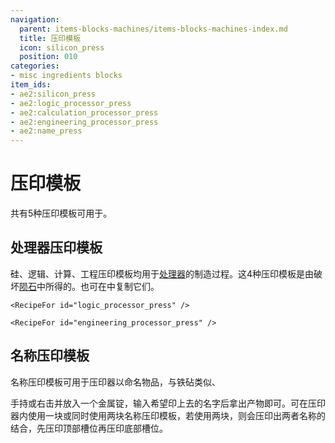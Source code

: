 ```yaml
---
navigation:
  parent: items-blocks-machines/items-blocks-machines-index.md
  title: 压印模板
  icon: silicon_press
  position: 010
categories:
- misc ingredients blocks
item_ids:
- ae2:silicon_press
- ae2:logic_processor_press
- ae2:calculation_processor_press
- ae2:engineering_processor_press
- ae2:name_press
---
```


# 压印模板

共有5种压印模板可用于<ItemLink id="inscriber" />。

<Row>
  <ItemImage id="silicon_press" scale="4" />

  <ItemImage id="logic_processor_press" scale="4" />

  <ItemImage id="calculation_processor_press" scale="4" />

  <ItemImage id="engineering_processor_press" scale="4" />
</Row>

<ItemImage id="name_press" scale="4" />

## 处理器压印模板

硅、逻辑、计算、工程压印模板均用于[处理器](processors.md)的制造过程。这4种压印模板是由破坏[陨石](../ae2-mechanics/meteorites.md)中<ItemLink id="mysterious_cube" />所得的。也可在<ItemLink id="inscriber" />中复制它们。

<Column>
  <Row>
    <RecipeFor id="silicon_press" />

    <RecipeFor id="logic_processor_press" />
  </Row>

  <Row>
    <RecipeFor id="calculation_processor_press" />

    <RecipeFor id="engineering_processor_press" />
  </Row>
</Column>

## 名称压印模板

名称压印模板可用于压印器以命名物品，与铁砧类似、

手持<ItemLink id="certus_quartz_cutting_knife" />或<ItemLink id="nether_quartz_cutting_knife" />右击并放入一个金属锭，输入希望印上去的名字后拿出产物即可。可在压印器内使用一块或同时使用两块名称压印模板，若使用两块，则会压印出两者名称的结合，先压印顶部槽位再压印底部槽位。

